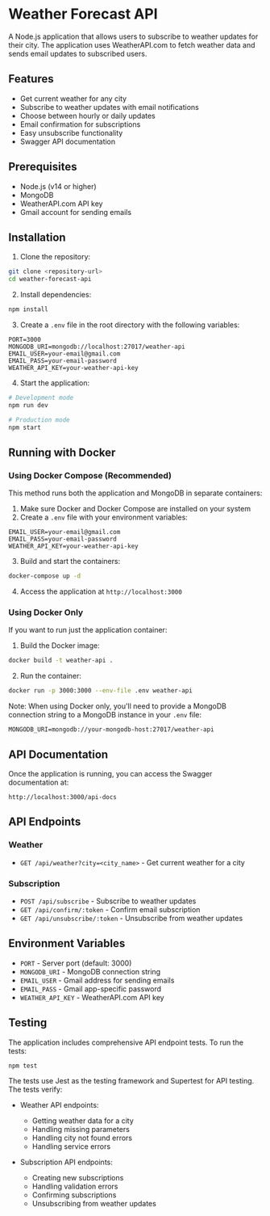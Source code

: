 # Weather Forecast API

A Node.js application that allows users to subscribe to weather updates for their city. The application uses WeatherAPI.com to fetch weather data and sends email updates to subscribed users.

## Features

- Get current weather for any city
- Subscribe to weather updates with email notifications
- Choose between hourly or daily updates
- Email confirmation for subscriptions
- Easy unsubscribe functionality
- Swagger API documentation

## Prerequisites

- Node.js (v14 or higher)
- MongoDB
- WeatherAPI.com API key
- Gmail account for sending emails

## Installation

1. Clone the repository:

```bash
git clone <repository-url>
cd weather-forecast-api
```

2. Install dependencies:

```bash
npm install
```

3. Create a `.env` file in the root directory with the following variables:

```
PORT=3000
MONGODB_URI=mongodb://localhost:27017/weather-api
EMAIL_USER=your-email@gmail.com
EMAIL_PASS=your-email-password
WEATHER_API_KEY=your-weather-api-key
```

4. Start the application:

```bash
# Development mode
npm run dev

# Production mode
npm start
```

## Running with Docker

### Using Docker Compose (Recommended)

This method runs both the application and MongoDB in separate containers:

1. Make sure Docker and Docker Compose are installed on your system
2. Create a `.env` file with your environment variables:

```
EMAIL_USER=your-email@gmail.com
EMAIL_PASS=your-email-password
WEATHER_API_KEY=your-weather-api-key
```

3. Build and start the containers:

```bash
docker-compose up -d
```

4. Access the application at `http://localhost:3000`

### Using Docker Only

If you want to run just the application container:

1. Build the Docker image:

```bash
docker build -t weather-api .
```

2. Run the container:

```bash
docker run -p 3000:3000 --env-file .env weather-api
```

Note: When using Docker only, you'll need to provide a MongoDB connection string to a MongoDB instance in your `.env` file:

```
MONGODB_URI=mongodb://your-mongodb-host:27017/weather-api
```

## API Documentation

Once the application is running, you can access the Swagger documentation at:

```
http://localhost:3000/api-docs
```

## API Endpoints

### Weather

- `GET /api/weather?city=<city_name>` - Get current weather for a city

### Subscription

- `POST /api/subscribe` - Subscribe to weather updates
- `GET /api/confirm/:token` - Confirm email subscription
- `GET /api/unsubscribe/:token` - Unsubscribe from weather updates

## Environment Variables

- `PORT` - Server port (default: 3000)
- `MONGODB_URI` - MongoDB connection string
- `EMAIL_USER` - Gmail address for sending emails
- `EMAIL_PASS` - Gmail app-specific password
- `WEATHER_API_KEY` - WeatherAPI.com API key

## Testing

The application includes comprehensive API endpoint tests. To run the tests:

```bash
npm test
```

The tests use Jest as the testing framework and Supertest for API testing. The tests verify:

- Weather API endpoints:
  - Getting weather data for a city
  - Handling missing parameters
  - Handling city not found errors
  - Handling service errors

- Subscription API endpoints:
  - Creating new subscriptions
  - Handling validation errors
  - Confirming subscriptions
  - Unsubscribing from weather updates